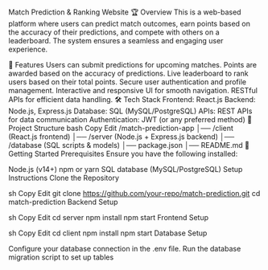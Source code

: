 Match Prediction & Ranking Website
🏆 Overview
This is a web-based platform where users can predict match outcomes, earn points based on the accuracy of their predictions, and compete with others on a leaderboard. The system ensures a seamless and engaging user experience.

🚀 Features
Users can submit predictions for upcoming matches.
Points are awarded based on the accuracy of predictions.
Live leaderboard to rank users based on their total points.
Secure user authentication and profile management.
Interactive and responsive UI for smooth navigation.
RESTful APIs for efficient data handling.
🛠️ Tech Stack
Frontend: React.js
Backend: Node.js, Express.js
Database: SQL (MySQL/PostgreSQL)
APIs: REST APIs for data communication
Authentication: JWT (or any preferred method)
📂 Project Structure
bash
Copy
Edit
/match-prediction-app
│── /client (React.js frontend)
│── /server (Node.js + Express.js backend)
│── /database (SQL scripts & models)
│── package.json
│── README.md
🚀 Getting Started
Prerequisites
Ensure you have the following installed:

Node.js (v14+)
npm or yarn
SQL database (MySQL/PostgreSQL)
Setup Instructions
Clone the Repository

sh
Copy
Edit
git clone https://github.com/your-repo/match-prediction.git
cd match-prediction
Backend Setup

sh
Copy
Edit
cd server
npm install
npm start
Frontend Setup

sh
Copy
Edit
cd client
npm install
npm start
Database Setup

Configure your database connection in the .env file.
Run the database migration script to set up tables
